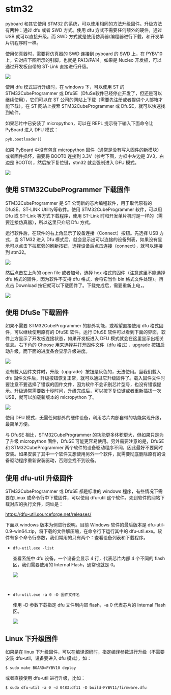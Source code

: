 # stm32

pyboard 和其它使用 STM32 的系统，可以使用相同的方法升级固件。升级方法有两种：通过 dfu 或者 SWD 方式。使用 dfu 方式不需要任何额外的硬件，通过 USB 就可以直接升级。而 SWD 方式就是使用仿真器/编程器进行下载，和开发单片机程序时一样。

使用仿真器时，需要将仿真器的 SWD 连接到 pyboard 的 SWD 上，在 PYBV10 上，它对应下图所示的引脚，也就是 PA13/PA14。如果是 Nucleo 开发板，可以通过开发板自带的 ST-Link 直接进行升级。

![](01.webp)

使用 dfu 模式进行升级时，在 windows 下，可以使用 ST 的 STM32CubeProgrammer 或 DfuSE（DfuSe软件已经停止开发了，但还是可以继续使用），它们可以在 ST 公司的网站上下载（需要先注册或者提供个人邮箱才能下载）。在 ST 网站上搜索 STM32CubeProgrammer 或 DfuSE，就可以快速找到软件。

如果芯片中已安装了 micropython，可以在 REPL 提示符下输入下面命令让 PyBoard 进入 DFU 模式：

```py
pyb.bootloader()
```

如果 PyBoard 中没有包含 micropython 固件（通常是没有写入固件的新模块）或者固件损坏，需要将 BOOT0 连接到 3.3V（参考下图，方框中左边是 3V3，右边是 BOOT0），然后按下复位键，stm32 就会强制进入 DFU 模式。

![](02.webp)

## 使用 STM32CubeProgrammer 下载固件

STM32CubeProgrammer 是 ST 公司新的芯片编程软件，用于取代原有的 DfuSE、ST-LINK Utility等软件。使用 STM32CubeProgrammer 软件，可以用 Dfu 或 ST-Link 等方式下载程序，使用 ST-Link 时和开发单片机时是一样的（需要连接仿真器），所以这里只介绍 Dfu 方式。

运行软件后，在软件的右上角显示了设备连接（Connect）按钮。先选择 USB 方式，当 STM32 进入 Dfu 模式后，就会显示出可以连接的设备列表，如果没有显示可以点击下拉框旁的刷新按钮，选择设备后点击连接（connect），就可以连接到 stm32。

![](03.webp)

然后点击左上角的 open file 或者加号，选择 hex 格式的固件（注意这里不能选择 dfu 格式的固件，因为软件不支持 dfu 格式，会将它当作 bin 格式文件处理）。再点击 Download 按钮就可以下载固件了。下载完成后，需要重新上电，。

![](04.webp)

## 使用 DfuSe 下载固件

如果不需要 STM32CubeProgrammer 的额外功能，或希望直接使用 dfu 格式固件，可以继续使用原有的 DfuSE 软件。运行 DfuSE 软件可以看到下面的界面，软件上方显示了开发板连接状态，如果开发板进入 DFU 模式就会在这里显示出相关信息。右下角的 Choose  用来选择并打开固件文件（dfu 格式），upgrade 按钮启动升级，而下面的进度条会显示升级进度。

![](05.webp)

没有载入固件文件时，升级（upgrade）按钮是灰色的，无法使用。当我们载入 dfu 固件文件后，升级按钮恢复正常，就可以通过它升级固件了。载入固件文件时要注意不要选择了错误的固件文件，因为软件不会识别芯片型号，也没有错误提示。升级通常需要数十秒时间，升级完成后，可以按下复位键或者重新插拔一次 USB，就可以加载新版本的 micropython 了。

![](06.webp)

使用 DFU 模式，无需任何额外的硬件设备，利用芯片内部自带的功能实现升级，最简单方便。

与 DfuSE 相比，STM32CubeProgrammer 的功能更多体积更大，但如果只是为了升级 micropython 固件，DfuSE 可能更容易使用。另外需要注意的是，DfuSE 和 STM32CubeProgrammer 两个软件的设备驱动程序不同，因此最好不要同时安装。如果安装了其中一个软件又想使用另外一个软件，就需要彻底删除原有的设备驱动程序重新安装驱动，否则会找不到设备。

## 使用 dfu-util 升级固件

STM32CubeProgrammer 或 DfuSE 都是标准的 windows 程序，有些情况下需要在Linux 或命令行中下载固件，可以使用 dfu-util 这个软件。先到软件的网站下载对应的执行文件，网址是：

https://dfu-util.sourceforge.net/releases/

下面以 windows 版本为例进行说明。目前 Windows 软件的最后版本是 dfu-util-0.9-win64.zip，将下载的文件解压缩，在命令行下运行其中的 dfu-util.exe。软件有多个命令行参数，我们常用的只有两个：查看设备列表和下载程序。

- `dfu-util.exe -list`

  查看系统中 dfu 设备。一个设备会显示 4 行，代表芯片内部 4 个不同的 flash 区，我们需要使用的 Internal Flash，通常也就是 0。
  
  ![](07.webp)
<br>

- `dfu-util.exe -a 0 -D 固件文件名`

  使用 -D 参数下载指定 dfu 文件到内部 flash，-a 0 代表芯片的 Internal Flash 区。
  
  ![](08.webp)  
  
## Linux 下升级固件

如果是在 linux 下升级固件，可以在编译源码时，指定编译参数进行升级（不需要安装 dfu-util，设备要进入 dfu 模式），如：

`$ sudo make BOARD=PYBV10 deploy`

或者直接使用 dfu-util 进行升级，比如：

`$ sudo dfu-util -a 0 -d 0483:df11 -D build-PYBV11/firmware.dfu`

